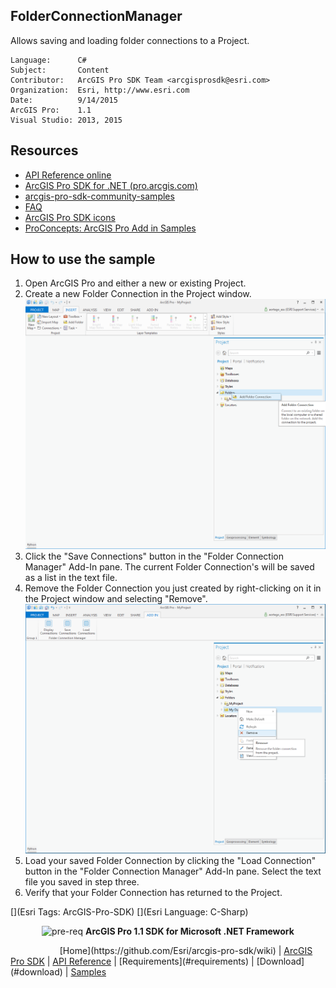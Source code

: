 ## FolderConnectionManager

<!-- TODO: Write a brief abstract explaining this sample -->
Allows saving and loading folder connections to a Project.   
  

<!-- TODO: Fill this section below with metadata about this sample-->
```
Language:      C#
Subject:       Content
Contributor:   ArcGIS Pro SDK Team <arcgisprosdk@esri.com>
Organization:  Esri, http://www.esri.com
Date:          9/14/2015
ArcGIS Pro:    1.1
Visual Studio: 2013, 2015
```

## Resources

* [API Reference online](http://pro.arcgis.com/en/pro-app/sdk/api-reference)
* <a href="http://pro.arcgis.com/en/pro-app/sdk/" target="_blank">ArcGIS Pro SDK for .NET (pro.arcgis.com)</a>
* [arcgis-pro-sdk-community-samples](http://github.com/Esri/arcgis-pro-sdk-community-samples)
* [FAQ](http://github.com/Esri/arcgis-pro-sdk/wiki/FAQ)
* [ArcGIS Pro SDK icons](https://github.com/Esri/arcgis-pro-sdk/releases/tag/1.1.0.3308)
* [ProConcepts: ArcGIS Pro Add in Samples](https://github.com/Esri/arcgis-pro-sdk-community-samples/wiki/ProConcepts-ArcGIS-Pro-Add-in-Samples)

## How to use the sample
<!-- TODO: Explain how this sample can be used. To use images in this section, create the image file in your sample project's screenshots folder. Use relative url to link to this image using this syntax: ![My sample Image](FacePage/SampleImage.png) -->
   
1. Open ArcGIS Pro and either a new or existing Project.
2. Create a new Folder Connection in the Project window.
![UI](Images/FolderConnect.png)  
3. Click the "Save Connections" button in the "Folder Connection Manager" Add-In pane. The current Folder Connection's will be saved as a list in the text file.
4. Remove the Folder Connection you just created by right-clicking on it in the Project window and selecting "Remove".
![UI](Images/RemoveFolder.png)
5. Load your saved Folder Connection by clicking the "Load Connection" button in the "Folder Connection Manager" Add-In pane. Select the text file you saved in step three.
6. Verify that your Folder Connection has returned to the Project.


[](Esri Tags: ArcGIS-Pro-SDK)
[](Esri Language: C-Sharp)​


<p align = center><img src="http://esri.github.io/arcgis-pro-sdk/images/ArcGISPro.png"  alt="pre-req" align = "top" height = "20" width = "20" >
<b> ArcGIS Pro 1.1 SDK for Microsoft .NET Framework</b>
</p>
&nbsp;&nbsp;&nbsp;&nbsp;&nbsp;&nbsp;&nbsp;&nbsp;&nbsp;&nbsp;&nbsp;&nbsp;&nbsp;&nbsp;&nbsp;&nbsp;&nbsp;&nbsp;&nbsp;&nbsp;[Home](https://github.com/Esri/arcgis-pro-sdk/wiki) | <a href="http://pro.arcgis.com/en/pro-app/sdk" target="_blank">ArcGIS Pro SDK</a> | <a href="http://pro.arcgis.com/en/pro-app/sdk/api-reference" target="_blank">API Reference</a> | [Requirements](#requirements) | [Download](#download) |  <a href="http://github.com/esri/arcgis-pro-sdk-community-samples" target="_blank">Samples</a>
